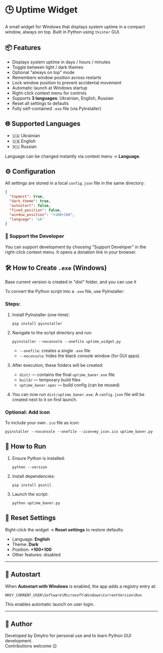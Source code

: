 
# 🕒 Uptime Widget

A small widget for Windows that displays system uptime in a compact window, always on top. Built in Python using `tkinter` GUI.

## 📦 Features

- Displays system uptime in days / hours / minutes
- Toggle between light / dark themes
- Optional "always on top" mode
- Remembers window position across restarts
- Lock window position to prevent accidental movement
- Automatic launch at Windows startup
- Right-click context menu for controls
- Supports **3 languages**: Ukrainian, English, Russian
- Reset all settings to defaults
- Fully self-contained `.exe` file (via PyInstaller)

## 🌐 Supported Languages

- 🇺🇦 Ukrainian
- 🇬🇧 English
- 🇷🇺 Russian

Language can be changed instantly via context menu → **Language**.

## ⚙️ Configuration

All settings are stored in a local `config.json` file in the same directory:

```json
{
  "topmost": true,
  "dark_theme": true,
  "autostart": false,
  "fixed_position": false,
  "window_position": "+100+100",
  "language": "uk"
}
```
### 💖 Support the Developer

You can support development by choosing "Support Developer" in the right-click context menu. It opens a donation link in your browser.


## 🛠 How to Create `.exe` (Windows)

Base current version is created in "dist" folder, and you can use it

To convert the Python script into a `.exe` file, use PyInstaller:

### Steps:

1. Install PyInstaller (one-time):

   ```
   pip install pyinstaller
   ```

2. Navigate to the script directory and run:

   ```
   pyinstaller --noconsole --onefile uptime_widget.py
   ```

   - `--onefile`: creates a single `.exe` file
   - `--noconsole`: hides the black console window (for GUI apps)

3. After execution, these folders will be created:
   - `dist/` — contains the final `uptime_baner.exe` file
   - `build/` — temporary build files
   - `uptime_baner.spec` — build config (can be reused)

4. You can now run `dist/uptime_baner.exe`. A `config.json` file will be created next to it on first launch.

### Optional: Add icon

To include your own `.ico` file as icon:

```
pyinstaller --noconsole --onefile --icon=my_icon.ico uptime_baner.py
```

## 🏁 How to Run

1. Ensure Python is installed:
   ```
   python --version
   ```

2. Install dependencies:
   ```
   pip install psutil
   ```

3. Launch the script:
   ```
   python uptime_baner.py
   ```

## 🧹 Reset Settings

Right-click the widget → **Reset settings** to restore defaults:

- Language: **English**
- Theme: **Dark**
- Position: **+100+100**
- Other features: disabled

---

## 🔁 Autostart

When **Autostart with Windows** is enabled, the app adds a registry entry at:

```
HKEY_CURRENT_USER\Software\Microsoft\Windows\CurrentVersion\Run
```

This enables automatic launch on user login.

---

## 🧠 Author

Developed by Dmytro for personal use and to learn Python GUI development.  
Contributions welcome 😉
